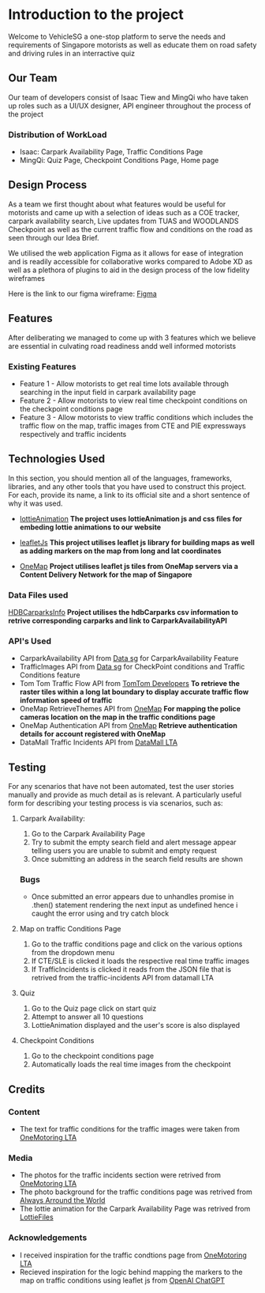 # Introduction to the project
Welcome to VehicleSG a one-stop platform to serve the needs and requirements of Singapore motorists as well as educate them on road safety and driving rules in an interractive quiz

## Our Team
Our team of developers consist of Isaac Tiew and MingQi who have taken up roles such as a UI/UX designer, API engineer throughout the process of the project

### Distribution of WorkLoad
- Isaac: Carpark Availability Page, Traffic Conditions Page
- MingQi: Quiz Page, Checkpoint Conditions Page, Home page
 
## Design Process
 
As a team we first thought about what features would be useful for motorists and came up with a selection of ideas such as a COE tracker, carpark availability search, Live updates
from TUAS and WOODLANDS Checkpoint as well as the current traffic flow and conditions on the road as seen through our Idea Brief. 

We utilised the web application Figma as it allows for ease of integration and is readily accessible for collaborative works compared to Adobe XD as well as a plethora of plugins
to aid in the design process of the low fidelity wireframes

Here is the link to our figma wireframe: [Figma](https://www.figma.com/file/KfDpdyELxdICHP7zi0SLYd/VehicleSG?type=design&node-id=0%3A1&mode=design&t=c263ky6W2egumvHc-1)


## Features

After deliberating we managed to come up with 3 features which we believe are essential in culvating road readiness andd well informed motorists

 
### Existing Features
- Feature 1 - Allow motorists to get real time lots available through searching in the input field in carpark availability page
- Feature 2 - Allow motorists to view real time checkpoint conditions on the checkpoint conditions page
- Feature 3 - Allow motorists to view traffic conditions which includes the traffic flow on the map, traffic images from CTE and PIE expressways respectively and traffic incidents


## Technologies Used

In this section, you should mention all of the languages, frameworks, libraries, and any other tools that you have used to construct this project. For each, provide its name, a link to its official site and a short sentence of why it was used.

- [lottieAnimation](https://lottiefiles.com/)
  **The project uses lottieAnimation js and css files for embeding lottie animations to our website**

- [leafletJs](https://leafletjs.com/)
  **This project utilises leaflet js library for building maps as well as adding markers on the map from long and lat coordinates**

- [OneMap](https://www.onemap.gov.sg/apidocs/)
  **Project utilises leaflet js tiles from OneMap servers via a Content Delivery Network for the map of Singapore**

### Data Files used
[HDBCarparksInfo](https://beta.data.gov.sg/datasets/d_23f946fa557947f93a8043bbef41dd09/view)
**Project utilises the hdbCarparks csv information to retrive corresponding carparks and link to CarparkAvailabilityAPI**


### API's Used

- CarparkAvailability API from [Data sg](https://beta.data.gov.sg/collections/85/view) for CarparkAvailability Feature
- TrafficImages API from [Data sg](https://beta.data.gov.sg/collections/354/view) for CheckPoint conditions and Traffic Conditions feature
- Tom Tom Traffic Flow API from [TomTom Developers](https://developer.tomtom.com/traffic-api/documentation/traffic-flow/traffic-flow-service)
  **To retrieve the raster tiles within a long lat boundary to display accurate traffic flow information speed of traffic**
- OneMap RetrieveThemes API from [OneMap](https://www.onemap.gov.sg/apidocs/apidocs/#getAllThemeInfo)
  **For mapping the police cameras location on the map in the traffic conditions page**
- OneMap Authentication API from [OneMap](https://www.onemap.gov.sg/apidocs/apidocs/#getAllThemeInfo)
  **Retrieve authentication details for account registered with OneMap**
- DataMall Traffic Incidents API from [DataMall LTA](https://datamall.lta.gov.sg/content/datamall/en/dynamic-data.html)




## Testing

For any scenarios that have not been automated, test the user stories manually and provide as much detail as is relevant. A particularly useful form for describing your testing process is via scenarios, such as:

1. Carpark Availability:
    1. Go to the Carpark Availability Page
    2. Try to submit the empty search field and alert message appear telling users you are unable to submit and empty request
    3. Once submitting an address in the search field results are shown

    ### Bugs
    - Once submitted an error appears due to unhandles promise in .then() statement rendering the next input as undefined hence i caught the error using and try catch block

 2. Map on traffic Conditions Page
    1. Go to the traffic conditions page and click on the various options from the dropdown menu
    2. If CTE/SLE is clicked it loads the respective real time traffic images
    3. If TrafficIncidents is clicked it reads from the JSON file that is retrived from the traffic-incidents API from datamall LTA

 3. Quiz
    1. Go to the Quiz page click on start quiz
    2. Attempt to answer all 10 questions
    3. LottieAnimation displayed and the user's score is also displayed


 4. Checkpoint Conditions
    1. Go to the checkpoint conditions page
    2. Automatically loads the real time images from the checkpoint
    



## Credits

### Content
- The text for traffic conditions for the traffic images were taken from [OneMotoring LTA](https://onemotoring.lta.gov.sg/content/onemotoring/home/driving/traffic_information/traffic-cameras.html)

### Media
- The photos for the traffic incidents section were retrived from [OneMotoring LTA](https://onemotoring.lta.gov.sg/content/onemotoring/home/driving/traffic_information/traffic-smart.html)
- The photo background for the traffic conditions page was retrived from [Always Arround the World](https://www.google.com/url?sa=i&url=https%3A%2F%2Fwww.alwaysaroundtheworld.com%2Fsingapore%2Fsingapore-skyline%2F&psig=AOvVaw2uFf7YVVgEH0soIM7UbI8P&ust=1707491518335000&source=images&cd=vfe&opi=89978449&ved=0CBUQjhxqFwoTCNi04dyDnIQDFQAAAAAdAAAAABAE)
- The lottie animation for the Carpark Availability Page was retrived from [LottieFiles](https://lottiefiles.com/animations/parking-spots-1JxnjiZoIc)

### Acknowledgements

- I received inspiration for the traffic condtions page from [OneMotoring LTA](https://onemotoring.lta.gov.sg/content/onemotoring/home/driving/traffic_information/traffic-cameras.html)
- Recieved inspiration for the logic behind mapping the markers to the map on traffic conditions using leaflet js from [OpenAI ChatGPT](https://chat.openai.com/c/9b10b3b0-f46e-45a3-989e-5d52ac49b2c4)
